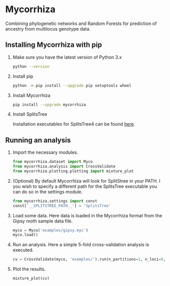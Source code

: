 # Mycorrhiza
Combining phylogenetic networks and Random Forests for prediction of ancestry from multilocus genotype data.

## Installing Mycorrhiza with pip

1. Make sure you have the latest version of Python 3.x

    ```bash
    python --version
    ```

2. Install pip

    ```bash
    python -m pip install --upgrade pip setuptools wheel
    ```

3. Install Mycorrhiza

    ```bash
    pip install --upgrade mycorrhiza
    ```

4. Install SplitsTree

    Installation executables for SplitsTree4 can be 
    found [here](http://ab.inf.uni-tuebingen.de/data/software/splitstree4/download/welcome.html).
    
## Running an analysis

1. Import the necessary modules.
    
    ```python
    from mycorrhiza.dataset import Myco
    from mycorrhiza.analysis import CrossValidate
    from mycorrhiza.plotting.plotting import mixture_plot
    ```
2. (Optional) By default Mycorrhiza will look for SplitStree in your PATH. 
I you wish to specify a different path for the SplitsTree executable you can do so in the settings module.

    ```python
    from mycorrhiza.settings import const
    const['__SPLITSTREE_PATH__'] = 'SplitsTree'
 
    ```
3. Load some data. Here data is loaded in the Mycorrhiza format from the Gipsy moth sample data file.

    ```python
    myco = Myco('examples/gipsy.myc')
    myco.load()
 
    ```

4. Run an analysis. Here a simple 5-fold cross-validation analysis is executed.

    ```python
    cv = CrossValidate(myco, 'examples/').run(n_partitions=1, n_loci=0, n_cores=4)
    ```
    
5. Plot the results.

    ```python
    mixture_plot(cv)
    ```
